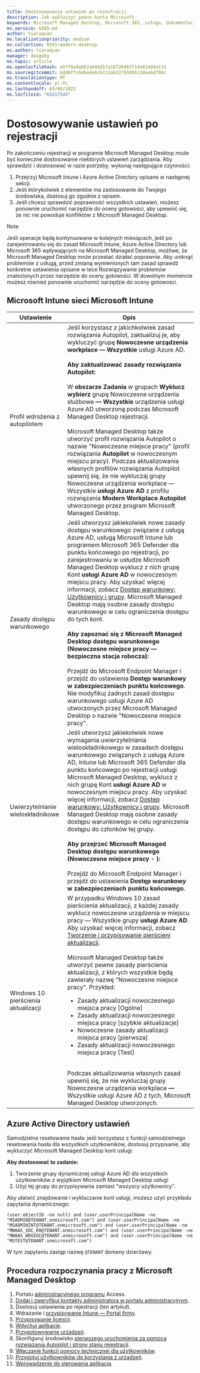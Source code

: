 ```yaml
---
title: Dostosowywanie ustawień po rejestracji
description: Jak wykluczyć pewne konta Microsoft
keywords: Microsoft Managed Desktop, Microsoft 365, usługa, dokumentacja
ms.service: m365-md
author: tiaraquan
ms.localizationpriority: medium
ms.collection: M365-modern-desktop
ms.author: tiaraquan
manager: dougeby
ms.topic: article
ms.openlocfilehash: a5ff8a9a662eb442b7a18726463f14e914d4a133
ms.sourcegitcommit: bdd6ffc6ebe4e6cb212ab22793d9513dae6d798c
ms.translationtype: MT
ms.contentlocale: pl-PL
ms.lasthandoff: 03/08/2022
ms.locfileid: "63317545"
---
```

# <a name="adjust-settings-after-enrollment"></a>Dostosowywanie ustawień po rejestracji

Po zakończeniu rejestracji w programie Microsoft Managed Desktop może być konieczne dostosowanie niektórych ustawień zarządzania. Aby sprawdzić i dostosować w razie potrzeby, wykonaj następujące czynności:

1. Przejrzyj Microsoft Intune i Azure Active Directory opisane w następnej sekcji.
2. Jeśli którykolwiek z elementów ma zastosowanie do Twojego środowiska, dostosuj go zgodnie z opisem.
3. Jeśli chcesz sprawdzić poprawność wszystkich ustawień, możesz ponownie uruchomić narzędzie do oceny gotowości, aby upewnić [](https://aka.ms/mmdart) się, że nic nie powoduje konfliktów z Microsoft Managed Desktop.

> [!NOTE]
> Jeśli operacje będą kontynuowane w kolejnych miesiącach, jeśli po zarejestrowaniu się do zasad Microsoft Intune, Azure Active Directory lub Microsoft 365 wpływających na Microsoft Managed Desktop, możliwe, że Microsoft Managed Desktop może przestać działać poprawnie. Aby uniknąć problemów z usługą, przed zmianą wymienionych tam zasad [](../get-ready/readiness-assessment-fix.md) sprawdź konkretne ustawienia opisane w tece Rozwiązywanie problemów znalezionych przez narzędzie do oceny gotowości. W dowolnym momencie możesz również ponownie uruchomić narzędzie do oceny gotowości.

## <a name="microsoft-intune-settings"></a>Microsoft Intune sieci Microsoft Intune

| Ustawienie | Opis |
| ------ | ------ |
| Profil wdrożenia z autopilotem | Jeśli korzystasz z jakichkolwiek zasad rozwiązania Autopilot, zaktualizuj je, aby wykluczyć grupę **Nowoczesne urządzenia workplace — Wszystkie** usługi Azure AD. <br><br> **Aby zaktualizować zasady rozwiązania Autopilot:** <br><br> W **obszarze Zadania** w grupach **Wyklucz wybierz** grupę Nowoczesne urządzenia służbowe **— Wszystkie** urządzenia usługi Azure AD utworzoną podczas Microsoft Managed Desktop rejestracji. <br><br> Microsoft Managed Desktop także utworzyć profil rozwiązania Autopilot o nazwie "Nowoczesne miejsce pracy" (profil rozwiązania **Autopilot** w nowoczesnym miejscu pracy). Podczas aktualizowania własnych profilów rozwiązania Autopilot upewnij się,  że nie wykluczaj grupy Nowoczesne urządzenia workplace — Wszystkie **usługi Azure AD** z profilu rozwiązania **Modern Workplace Autopilot** utworzonego przez program Microsoft Managed Desktop. |
| Zasady dostępu warunkowego | Jeśli utworzysz jakiekolwiek nowe zasady dostępu warunkowego związane z usługą Azure AD, usługą Microsoft Intune lub programem Microsoft 365 Defender dla punktu końcowego po rejestracji, po zarejestrowaniu w usłudze Microsoft Managed Desktop wyklucz z nich grupę Kont **usługi Azure AD** w nowoczesnym miejscu pracy. Aby uzyskać więcej informacji, zobacz [Dostęp warunkowy: Użytkownicy i grupy](/azure/active-directory/conditional-access/concept-conditional-access-users-groups). Microsoft Managed Desktop mają osobne zasady dostępu warunkowego w celu ograniczenia dostępu do tych kont. <br><br> **Aby zapoznać się z Microsoft Managed Desktop dostępu warunkowego (Nowoczesne miejsce pracy — bezpieczna stacja robocza):** <br><br> Przejdź do Microsoft Endpoint Manager i przejdź do ustawienia **Dostęp warunkowy w** **zabezpieczeniach punktu końcowego**. Nie modyfikuj żadnych zasad dostępu warunkowego usługi Azure AD utworzonych przez Microsoft Managed Desktop o nazwie "Nowoczesne miejsce pracy". |
| Uwierzytelnianie wieloskładnikowe | Jeśli utworzysz jakiekolwiek nowe wymagania uwierzytelniania wieloskładnikowego w zasadach dostępu warunkowego związanych z usługą Azure AD, Intune lub Microsoft 365 Defender dla punktu końcowego po rejestracji usługi Microsoft Managed Desktop, wyklucz z nich grupę Kont **usługi Azure AD** w nowoczesnym miejscu pracy. Aby uzyskać więcej informacji, zobacz [Dostęp warunkowy: Użytkownicy i grupy](/azure/active-directory/conditional-access/concept-conditional-access-users-groups). Microsoft Managed Desktop mają osobne zasady dostępu warunkowego w celu ograniczenia dostępu do członków tej grupy. <br><br> **Aby przejrzeć Microsoft Managed Desktop dostępu warunkowego (Nowoczesne miejsce pracy - ):** <br><br> Przejdź do Microsoft Endpoint Manager i przejdź do ustawienia **Dostęp warunkowy w** **zabezpieczeniach punktu końcowego**.
| Windows 10 pierścienia aktualizacji | W przypadku Windows 10 zasad pierścienia aktualizacji, z każdej zasady wyklucz nowoczesne urządzenia w miejscu pracy — Wszystkie grupy **usługi Azure AD**. Aby uzyskać więcej informacji, zobacz [Tworzenie i przypisywanie pierścieni aktualizacji](/mem/intune/protect/windows-10-update-rings#create-and-assign-update-rings). <br><br> Microsoft Managed Desktop także utworzyć pewne zasady pierścienia aktualizacji, z których wszystkie będą zawierały nazwę "Nowoczesne miejsce pracy". Przykład: <ul><li>Zasady aktualizacji nowoczesnego miejsca pracy [Ogólne]</li><li>Zasady aktualizacji nowoczesnego miejsca pracy [szybkie aktualizacje]</li><li>Nowoczesne zasady aktualizacji miejsca pracy [pierwsza]</li><li>Zasady aktualizacji nowoczesnego miejsca pracy [Test]</li></ul> <br>Podczas aktualizowania własnych zasad upewnij się, że nie  wykluczaj grupy Nowoczesne urządzenia workplace **—** Wszystkie usługi Azure AD z tych, Microsoft Managed Desktop utworzonych. |

## <a name="azure-active-directory-settings"></a>Azure Active Directory ustawień

Samodzielne resetowanie hasła: jeśli korzystasz z funkcji samodzielnego resetowania hasła dla wszystkich użytkowników, dostosuj przypisanie, aby wykluczyć Microsoft Managed Desktop kont usługi.

**Aby dostosować to zadanie:**

1. Tworzenie grupy dynamicznej usługi Azure AD dla wszystkich użytkowników z *wyjątkiem* Microsoft Managed Desktop usługi
1. Użyj tej grupy do przypisywania zamiast "wszyscy użytkownicy".

Aby ułatwić znajdowanie i wykluczanie kont usługi, możesz użyć przykładu zapytania dynamicznego:

```Console
(user.objectID -ne null) and (user.userPrincipalName -ne "MSADMIN@TENANT.onmicrosoft.com") and (user.userPrincipalName -ne "MSADMININT@TENANT.onmicrosoft.com") and (user.userPrincipalName -ne "MWAAS_SOC_RO@TENANT.onmicrosoft.com") and (user.userPrincipalName -ne "MWAAS_WDGSOC@TENANT.onmicrosoft.com") and (user.userPrincipalName -ne "MSTEST@TENANT.onmicrosoft.com")
```

W tym zapytaniu zastąp nazwę `@TENANT` domeny dzierżawy.

## <a name="steps-to-get-started-with-microsoft-managed-desktop"></a>Procedura rozpoczynania pracy z Microsoft Managed Desktop

1. Portalu [administracyjnego programu](access-admin-portal.md) Access.
1. [Dodaj i zweryfikuj kontakty administratora w portalu administracyjnym](add-admin-contacts.md).
1. Dostosuj ustawienia po rejestracji (ten artykuł).
1. Wdrażanie i [przypisywanie Intune — Portal firmy](company-portal.md).
1. [Przypisywanie licencji](assign-licenses.md).
1. [Wdychuj aplikacje](deploy-apps.md).
1. [Przygotowywanie urządzeń](prepare-devices.md).
1. Skonfiguruj środowisko [pierwszego uruchomienia za pomocą rozwiązania Autopilot i strony stanu rejestracji](esp-first-run.md).
1. [Włączanie funkcji pomocy technicznej dla użytkowników](enable-support.md).
1. [Przygotuj użytkowników do korzystania z urządzeń](get-started-devices.md).
1. [Wprowadzenie do sterowania aplikacją](get-started-app-control.md).
